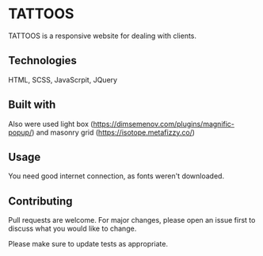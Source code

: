# TATTOOS

TATTOOS is a responsive website for dealing with clients.

## Technologies

HTML, SCSS, JavaScrpit, JQuery
## Built with
Also were used light box (https://dimsemenov.com/plugins/magnific-popup/) and masonry grid (https://isotope.metafizzy.co/)
## Usage
You need good internet connection, as fonts weren't downloaded.
## Contributing
Pull requests are welcome. For major changes, please open an issue first to discuss what you would like to change.

Please make sure to update tests as appropriate.

